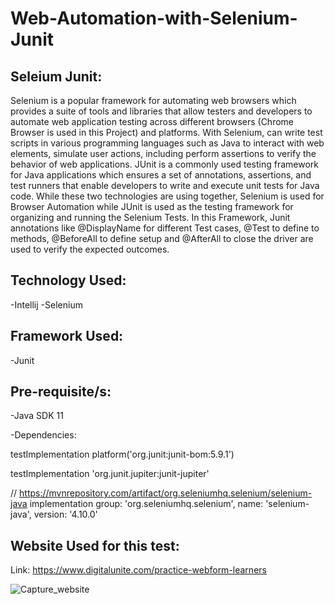 # Web-Automation-with-Selenium-Junit

## Seleium Junit:
Selenium is a popular framework for automating web browsers which provides a suite of tools and libraries that allow testers and developers to automate web application testing across different browsers (Chrome Browser is used in this Project) and platforms. With Selenium, can write test scripts in various programming languages such as Java to interact with web elements, simulate user actions, including perform assertions to verify the behavior of web applications.
JUnit is a commonly used testing framework for Java applications which ensures a set of annotations, assertions, and test runners that enable developers to write and execute unit tests for Java code.
While these two technologies are using together, Selenium is used for Browser Automation while JUnit is used as the testing framework for organizing and running the Selenium Tests. In this Framework, Junit annotations like @DisplayName for different Test cases, @Test to define to methods, @BeforeAll to define setup and @AfterAll to close the driver are used to verify the expected outcomes.

## Technology Used:
-Intellij
-Selenium

## Framework Used:
-Junit

## Pre-requisite/s:
-Java SDK 11

-Dependencies:

testImplementation platform('org.junit:junit-bom:5.9.1')

testImplementation 'org.junit.jupiter:junit-jupiter'

// https://mvnrepository.com/artifact/org.seleniumhq.selenium/selenium-java
implementation group: 'org.seleniumhq.selenium', name: 'selenium-java', version: '4.10.0'

## Website Used for this test:

Link: https://www.digitalunite.com/practice-webform-learners

![Capture_website](https://github.com/Sajjad7Rahman/Web-Automation-with-Selenium-Junit/assets/134221688/66294cf1-4d11-41a3-9b84-e7e67c9c0c52)
